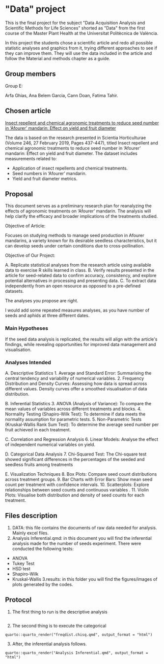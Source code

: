 # "Data" project

This is the final project for the subject "Data Acquisition Analysis and Scientific Methods for Life Sciences" shorted as "Data" from the first course of the Master Plant Health at the Universitat Politècnica de València.

In this project the students chose a scientific article and redo all possible statistic analyses and graphics from it, trying different approaches to see if they can improve them. They will use the data included in the article and follow the Material and methods chapter as a guide.

## Group members

Group E: 

Arfa Ghias, Ana Belem Garcia, Cann Doan, Fatima Tahir.

## Chosen article

[Insect repellent and chemical agronomic treatments to reduce seed number in ‘Afourer’ mandarin: Effect on yield and fruit diameter](https://www.sciencedirect.com/science/article/pii/S0304423818308069)

The data is based on the research presented in Scientia Horticulturae (Volume 246, 27 February 2019, Pages 437-447), titled Insect repellent and chemical agronomic treatments to reduce seed number in ‘Afourer’ mandarin: Effect on yield and fruit diameter. The dataset includes measurements related to:
- Application of insect repellents and chemical treatments.
- Seed numbers in ‘Afourer’ mandarin.
- Yield and fruit diameter metrics.

## Proposal

This document serves as a preliminary research plan for reanalyzing the effects of agronomic treatments on ‘Afourer’ mandarin. The analysis will help clarify the efficacy and broader implications of the treatments studied.

Objective of Article: 

Focuses on studying methods to manage seed production in Afourer mandarins, a variety known for its desirable seedless characteristics, but it can develop seeds under certain conditions due to cross-pollination.

Objective of Our Project:

A. Replicate statistical analyses from the research article using available data to exercise R skills learned in class. 
B. Verify results presented in the article for seed-related data to confirm accuracy, consistency, and explore potential alternatives in processing and presenting data. 
C. To extract data independently from an open resource as opposed to a pre-defined datasets. 

The analyses you propose are right.

I would add some repeated measures analyses, as you have number of seeds and aphids at three different dates. 

### Main Hypotheses

If the seed data analysis is replicated, the results will align with the article's findings, while revealing opportunities for improved data management and visualisation. 

### Analyses Intended

A.  Descriptive Statistics
     1. Average and Standard Error: Summarising the central tendency and variability of numerical variables.
     2. Frequency Distribution and Density Curves: Assessing how data is spread across different values. Density curves offer a smoothed visualisation of data distribution.

B.  Inferential Statistics
    3. ANOVA (Analysis of Variance): To compare the mean values of variables across different treatments and blocks.
    4. Normality Testing (Shapiro-Wilk Test): To determine if data meets the normality assumption for parametric tests.
    5. Non-Parametric Tests (Kruskal-Wallis Rank Sum Test): To determine the average seed number per fruit achieved in each treatment.

C.  Correlation and Regression Analysis
    6. Linear Models: Analyse the effect of independent numerical variables on yield.

D.  Categorical Data Analysis
    7. Chi-Squared Test: The Chi-square test showed significant differences in the percentages of the seeded and seedless fruits among treatments

E.  Visualization Techniques
    8.  Box Plots: Compare seed count distributions across treatment groups. 
    9. Bar Charts with Error Bars: Show mean seed count per treatment with confidence intervals. 
    10. Scatterplots: Explore relationships between seed counts and continuous variables .
    11. Violin Plots: Visualise both distribution and density of seed counts for each treatment.

## Files description
1. DATA: this file contains the documents of raw data needed for analysis. Mainly excel files. 
2. Analysis Inferential.qmd: in this document you will find the inferential analysis made for the number of seeds experiment. There were conducted the following tests:
  - ANOVA
  - Tukey Test
  - HSD test
  - Shapiro-Wilk
  - Kruskal-Wallis
3.results: in this folder you will find the figures/images of plots generated by the codes.


## Protocol

1. The first thing to run is the descriptive analysis

```

```

2. The second thing is to execute the categorical
```
quarto::quarto_render("freqdist.chisq.qmd", output_format = "html")
```


3. After, the inferential analysis follows. 
```
quarto::quarto_render("Analysis Inferential.qmd", output_format = "html")
```